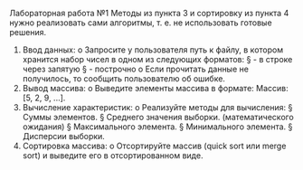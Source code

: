 Лабораторная работа №1
Методы из пункта 3 и сортировку из пункта 4 нужно реализовать сами
алгоритмы, т. е. не использовать готовые решения.
1. Ввод данных:
o Запросите у пользователя путь к файлу, в котором хранится
набор чисел в одном из следующих форматов:
§ - в строке через запятую
§ - построчно
o Если прочитать данные не получилось, то сообщить
пользователю об ошибке.
2. Вывод массива:
o Выведите элементы массива в формате: Массив: [5, 2, 9, ...].
3. Вычисление характеристик:
o Реализуйте методы для вычисления:
§ Суммы элементов.
§ Среднего значения выборки. (математического ожидания)
§ Максимального элемента.
§ Минимального элемента.
§ Дисперсии выборки.
4. Сортировка массива:
o Отсортируйте массив (quick sort или merge sort) и выведите его в
отсортированном виде.
